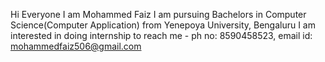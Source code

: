 Hi Everyone I am Mohammed Faiz
I am pursuing Bachelors in Computer Science(Computer Application) from Yenepoya University, Bengaluru
I am interested in doing internship
to reach me - ph no: 8590458523, email id: mohammedfaiz506@gmail.com
